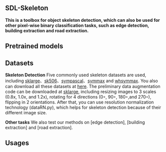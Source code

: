 ## SDL-Skeleton

   **This is a toolbox for object skeleton detection, which can also be used for other pixel-wise binary classification tasks, such as edge detection, building extraction and road extraction.**
   
   

## Pretrained models

## Datasets
**Skeleton Detection**
  Five commonly used skeleton datasets are used, including [sklarge](https://kaizhao.net/sk-large)、[sk506](https://openaccess.thecvf.com/content_cvpr_2016/html/Shen_Object_Skeleton_Extraction_CVPR_2016_paper.html)、[sympascal](https://github.com/KevinKecc/SRN)、[symmax](https://link.springer.com/chapter/10.1007%2F978-3-642-33786-4_4) and [whsymmax](https://dl.acm.org/doi/10.1016/j.patcog.2015.10.015). You also can download all these datasets at [here](). The preliminary data augmentation code can be downloaded at [sklarge](https://kaizhao.net/sk-large), including resizing images to 3 scales (0.8x, 1.0x, and 1.2x), rotating for 4 directions (0◦, 90◦, 180◦,and 270◦), flipping in 2 orientations. After that, you can use resolution normalization technology (dataRN.py), which helps for skeleton detection because of their different image size.
 
 **Other tasks**
 We also test our methods on [edge detection], [building extraction] and [road extraction].
## Usages
